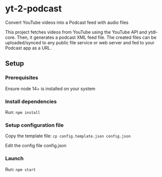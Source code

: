 # yt-2-podcast
Convert YouTube videos into a Podcast feed with audio files

This project fetches videos from YouTube using the YouTube API and ytdl-core. Then, it generates a podcast XML feed file. The created files can be uploaded/synced to any public file service or web server and fed to your Podcast app as a URL.

## Setup

### Prerequisites

Ensure node 14+ is installed on your system

### Install dependencies

Run: `npm install`

### Setup configuration file

Copy the template file: `cp config.template.json config.json`

Edit the config file config.json

### Launch

Run: `npm start`
